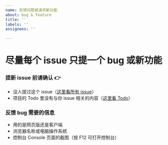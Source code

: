 ```yaml
---
name: 反馈问题或请求新功能
about: bug & feature
title: ''
labels: ''
assignees: ''

---
```


# 尽量每个 issue 只提一个 bug 或新功能

### 提新 issue 前请确认 👉

- 没人提过这个 issue（[这里看所有 issue](https://github.com/qier222/notesmusic/issues)）
- 项目的 Todo 里没有与你 issue 相关的内容（[这里看 Todo](https://github.com/qier222/notesmusic/projects/1)）

### 反馈 bug 需要的信息

- 用的是网页版还是客户端
- 浏览器名称或电脑操作系统
- 控制台 Console 页面的截图（按 F12 可打开控制台）
